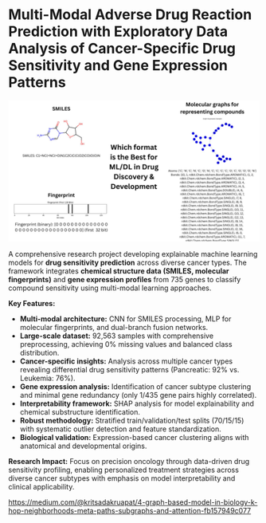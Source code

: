 # Multi-Modal Adverse Drug Reaction Prediction with Exploratory Data Analysis of Cancer-Specific Drug Sensitivity and Gene Expression Patterns

![image](format.jpg)

A comprehensive research project developing explainable machine learning models for **drug sensitivity prediction** across diverse cancer types. The framework integrates **chemical structure data (SMILES, molecular fingerprints)** and **gene expression profiles** from 735 genes to classify compound sensitivity using multi-modal learning approaches.

**Key Features:**
* **Multi-modal architecture:** CNN for SMILES processing, MLP for molecular fingerprints, and dual-branch fusion networks.
* **Large-scale dataset:** 92,563 samples with comprehensive preprocessing, achieving 0% missing values and balanced class distribution.
* **Cancer-specific insights:** Analysis across multiple cancer types revealing differential drug sensitivity patterns (Pancreatic: 92% vs. Leukemia: 76%).
* **Gene expression analysis:** Identification of cancer subtype clustering and minimal gene redundancy (only 1/435 gene pairs highly correlated).
* **Interpretability framework:** SHAP analysis for model explainability and chemical substructure identification.
* **Robust methodology:** Stratified train/validation/test splits (70/15/15) with systematic outlier detection and feature standardization.
* **Biological validation:** Expression-based cancer clustering aligns with anatomical and developmental origins.

**Research Impact:**
Focus on precision oncology through data-driven drug sensitivity profiling, enabling personalized treatment strategies across diverse cancer subtypes with emphasis on model interpretability and clinical applicability.

https://medium.com/@kritsadakruapat/4-graph-based-model-in-biology-k-hop-neighborhoods-meta-paths-subgraphs-and-attention-fb157949c077
